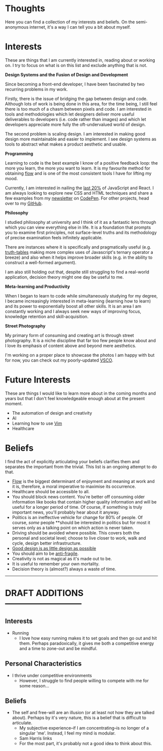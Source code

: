 # Thoughts

Here you can find a collection of my interests and beliefs. On the semi-anonymous internet, it's a way I can tell you a bit about myself.

# Interests

These are things that I am currently interested in, reading about or working on. I try to focus on what is on this list and exclude anything that is not.

**Design Systems and the Fusion of Design and Development**

Since becoming a front-end developer, I have been fascinated by two recurring problems in my work.

Firstly, there is the issue of bridging the gap between design and code. Although lots of work is being done in this area, for the time being, I still feel there is too much of a chasm between pixels and code. I am interested in tools and methodologies which let designers deliver more useful deliverables to developers (i.e. code rather than images) and which let developers appreciate more fully the oft-undervalued world of design.

The second problem is scaling design. I am interested in making good design more maintainable and easier to implement. I see design systems as tools to abstract what makes a product aesthetic and usable.

**Programming**

Learning to code is the best example I know of a positive feedback loop: the more you learn, the more you want to learn. It is my favourite method for obtaining [flow](https://en.wikipedia.org/wiki/Mihaly_Csikszentmihalyi#Flow) and is one of the most consistent tools I have for lifting my mood.

Currently, I am interested in nailing the [last 20%](https://en.wikipedia.org/wiki/Pareto_principle) of JavaScript and React. I am always looking to explore new CSS and HTML techniques and share a few examples from my [newsletter](https://www.copythat.io/) on [CodePen](https://codepen.io/mulholio/#). For other projects, head over to my [GitHub](https://github.com/mulholio).

**Philosophy**

I studied philosophy at university and I think of it as a fantastic lens through which you can view everything else in life. It is a foundation that prompts you to examine first principles, not surface-level truths and its methodology of precise examination feels infinitely applicable.

There are instances where it is specifically and pragmatically useful (e.g. [truth-tables](https://en.wikipedia.org/wiki/Truth_table) making more complex uses of Javascript's ternary operator a breeze) and also when it helps improve broader skills (e.g. in the ability to construct a well-formed argument).

I am also still holding out that, despite still struggling to find a real-world application, decision theory might one day be useful to me.

**Meta-learning and Productivity**

When I began to learn to code while simultaneously studying for my degree, I became increasingly interested in meta-learning (learning how to learn) and its power to exponentially boost all other skills. It is an area I am constantly working and I always seek new ways of improving focus, knowledge retention and skill-acquisition.

**Street Photography**

My primary form of consuming and creating art is through street photography. It is a niche discipline that far too few people know about and I love its emphasis of content above and beyond mere aesthetics.

I'm working on a proper place to showcase the photos I am happy with but for now, you can check out my poorly-updated [VSCO](https://vsco.co/mulholio/).

# Future Interests

These are things I would like to learn more about in the coming months and years but that I don't feel knowledgeable enough about at the present moment.

- The automation of design and creativity
- AI
- Learning how to use [Vim](https://www.vim.org/)
- Healthcare

# Beliefs

I find the act of explicitly articulating your beliefs clarifies them and separates the important from the trivial. This list is an ongoing attempt to do that.

- [Flow](https://en.wikipedia.org/wiki/Mihaly_Csikszentmihalyi#Flow) is the biggest determinant of enjoyment and meaning at work and it is, therefore, a moral imperative to maximise its occurrence.
- Healthcare should be accessible to all.
- You should block news content. You're better off consuming older information like books that contain higher quality information and will be useful for a longer period of time. Of course, if something is truly important news, you'll probably hear about it anyway.
- Politics is an ineffective vehicle for change for 80% of people. Of course, *some* people **should be interested in politics but for most it serves only as a talking point on which action is never taken.
- Driving should be avoided where possible. This covers both the personal and societal level; choose to live closer to work, walk and cycle, design better infrastructure.
- [Good design is as little design as possible](https://www.vitsoe.com/gb/about/good-design)
- You should aim to be [anti-fragile](https://www.amazon.co.uk/Antifragile-Things-that-Gain-Disorder/dp/0141038225).
- Creativity is not as magical as it's made out to be.
- It is useful to remember your own mortality.
- Decision theory is (almost?) always a waste of time.

---

# DRAFT ADDITIONS —————————

## Interests

- Running
    - I love how easy running makes it to set goals and then go out and hit them. Perhaps paradoxically, it gives me both a competitive energy and a time to zone-out and be mindful.

## Personal Characteristics

- I thrive under competitive environments
    - However, I struggle to find people willing to compete with me for some reason...

## **Beliefs**

- The self and free-will are an illusion (or at least not how they are talked about). Perhaps by it's very nature, this is a belief that is difficult to articulate.
    - My subjective experience–if I am concentrating–is no longer of a singular 'me'. Instead, I feel my mind is modular.
    - Sam Harris links
    - For the most part, it's probably not a good idea to think about this.
